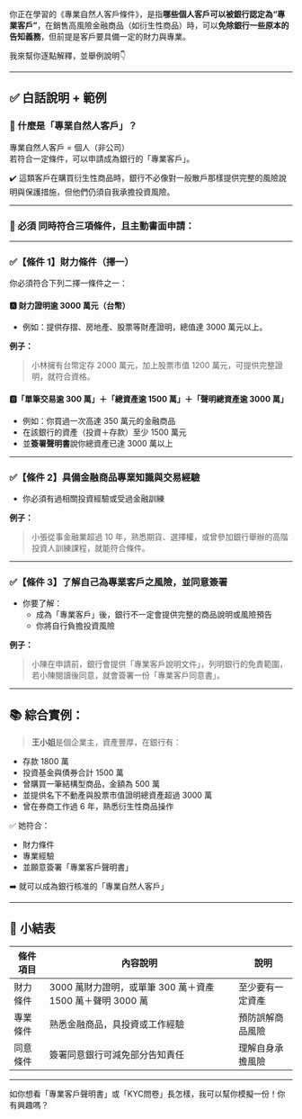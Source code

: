 你正在學習的《專業自然人客戶條件》，是指**哪些個人客戶可以被銀行認定為“專業客戶”**，在銷售高風險金融商品（如衍生性商品）時，可以**免除銀行一些原本的告知義務**，但前提是客戶要具備一定的財力與專業。

我來幫你逐點解釋，並舉例說明👇

---

## ✅ 白話說明 + 範例

### 🔹 什麼是「專業自然人客戶」？

專業自然人客戶 = 個人（非公司）  
若符合一定條件，可以申請成為銀行的「專業客戶」。

✔️ 這類客戶在購買衍生性商品時，銀行不必像對一般散戶那樣提供完整的風險說明與保護措施，但他們仍須自我承擔投資風險。

---

### 🔸 必須 **同時符合三項條件**，且**主動書面申請**：

---

### ✅【條件 1】財力條件（擇一）

你必須符合下列二擇一條件之一：

#### 🅰️ 財力證明逾 **3000 萬元（台幣）**

- 例如：提供存摺、房地產、股票等財產證明，總值達 3000 萬元以上。

**例子：**
> 小林擁有台幣定存 2000 萬元，加上股票市值 1200 萬元，可提供完整證明，就符合資格。

#### 🅱️「單筆交易逾 300 萬」＋「總資產逾 1500 萬」＋「聲明總資產逾 3000 萬」

- 例如：你買過一次高達 350 萬元的金融商品
- 在該銀行的資產（投資＋存款）至少 1500 萬元
- 並**簽署聲明書**說你總資產已達 3000 萬以上

---

### ✅【條件 2】具備金融商品專業知識與交易經驗

- 你必須有過相關投資經驗或受過金融訓練

**例子：**
> 小張從事金融業超過 10 年，熟悉期貨、選擇權，或曾參加銀行舉辦的高階投資人訓練課程，就能符合條件。

---

### ✅【條件 3】了解自己為專業客戶之風險，並同意簽署

- 你要了解：
  - 成為「專業客戶」後，銀行不一定會提供完整的商品說明或風險預告
  - 你將自行負擔投資風險

**例子：**
> 小陳在申請前，銀行會提供「專業客戶說明文件」，列明銀行的免責範圍，若小陳閱讀後同意，就會簽署一份「專業客戶同意書」。

---

## 📚 綜合實例：

> **王小姐**是個企業主，資產豐厚，在銀行有：
- 存款 1800 萬
- 投資基金與債券合計 1500 萬
- 曾購買一筆結構型商品，金額為 500 萬
- 並提供名下不動產與股票市值證明總資產超過 3000 萬
- 曾在券商工作過 6 年，熟悉衍生性商品操作

✅ 她符合：
- 財力條件
- 專業經驗
- 並願意簽署「專業客戶聲明書」

➡️ 就可以成為銀行核准的「專業自然人客戶」

---

## 📝 小結表

| 條件項目 | 內容說明 | 說明 |
|----------|----------|------|
| 財力條件 | 3000 萬財力證明，或單筆 300 萬＋資產 1500 萬＋聲明 3000 萬 | 至少要有一定資產 |
| 專業條件 | 熟悉金融商品，具投資或工作經驗 | 預防誤解商品風險 |
| 同意條件 | 簽署同意銀行可減免部分告知責任 | 理解自身承擔風險 |

---

如你想看「專業客戶聲明書」或「KYC問卷」長怎樣，我可以幫你模擬一份！你有興趣嗎？
